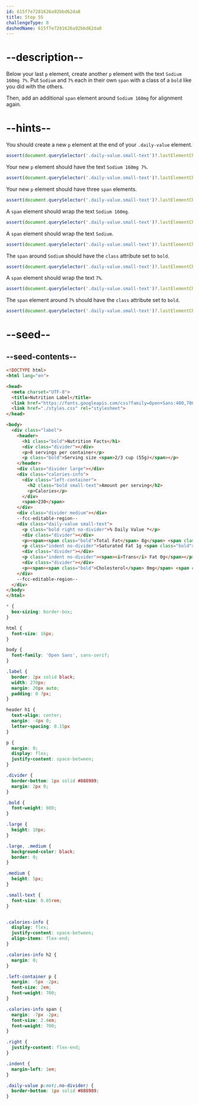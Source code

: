 ```yaml
---
id: 615f7e7281626a92bbd62da8
title: Step 55
challengeType: 0
dashedName: 615f7e7281626a92bbd62da8
---
```


# --description--

Below your last `p` element, create another `p` element with the text `Sodium 160mg 7%`. Put `Sodium` and `7%` each in their own `span` with a class of a `bold` like you did with the others.

Then, add an additional `span` element around `Sodium 160mg` for alignment again.

# --hints--

You should create a new `p` element at the end of your `.daily-value` element.

```js
assert(document.querySelector('.daily-value.small-text')?.lastElementChild?.localName === 'p');
```

Your new `p` element should have the text `Sodium 160mg 7%`.

```js
assert(document.querySelector('.daily-value.small-text')?.lastElementChild?.innerText?.match(/Sodium[\s|\n]160mg[\s|\n]+7%/));
```

Your new `p` element should have three `span` elements.

```js
assert(document.querySelector('.daily-value.small-text')?.lastElementChild?.querySelectorAll('span')?.length === 3);
```

A `span` element should wrap the text `Sodium 160mg`.

```js
assert(document.querySelector('.daily-value.small-text')?.lastElementChild?.firstElementChild?.innerText?.match(/Sodium[\s|\n]160mg/));
```

A `span` element should wrap the text `Sodium`.

```js
assert(document.querySelector('.daily-value.small-text')?.lastElementChild?.firstElementChild?.firstElementChild?.innerText === "Sodium");
```

The `span` around `Sodium` should have the `class` attribute set to `bold`.

```js
assert(document.querySelector('.daily-value.small-text')?.lastElementChild?.firstElementChild?.firstElementChild?.classList?.contains('bold'));
```

A `span` element should wrap the text `7%`.

```js
assert(document.querySelector('.daily-value.small-text')?.lastElementChild?.lastElementChild?.innerText === '7%');
```

The `span` element around `7%` should have the `class` attribute set to `bold`.

```js
assert(document.querySelector('.daily-value.small-text')?.lastElementChild?.lastElementChild?.classList?.contains('bold'));
```

# --seed--

## --seed-contents--

```html
<!DOCTYPE html>
<html lang="en">

<head>
  <meta charset="UTF-8">
  <title>Nutrition Label</title>
  <link href="https://fonts.googleapis.com/css?family=Open+Sans:400,700,800" rel="stylesheet">
  <link href="./styles.css" rel="stylesheet">
</head>

<body>
  <div class="label">
    <header>
      <h1 class="bold">Nutrition Facts</h1>
      <div class="divider"></div>
      <p>8 servings per container</p>
      <p class="bold">Serving size <span>2/3 cup (55g)</span></p>
    </header>
    <div class="divider large"></div>
    <div class="calories-info">
      <div class="left-container">
        <h2 class="bold small-text">Amount per serving</h2>
        <p>Calories</p>
      </div>
      <span>230</span>
    </div>
    <div class="divider medium"></div>
    --fcc-editable-region--
    <div class="daily-value small-text">
      <p class="bold right no-divider">% Daily Value *</p>
      <div class="divider"></div>
      <p><span><span class="bold">Total Fat</span> 8g</span> <span class="bold">10%</span></p>
      <p class="indent no-divider">Saturated Fat 1g <span class="bold">5%</span></p>
      <div class="divider"></div>
      <p class="indent no-divider"><span><i>Trans</i> Fat 0g</span></p>
      <div class="divider"></div>
      <p><span><span class="bold">Cholesterol</span> 0mg</span> <span class="bold">0%</span></p>
    </div>    
    --fcc-editable-region--
  </div>
</body>
</html>
```

```css
* {
  box-sizing: border-box;
}

html {
  font-size: 16px;
}

body {
  font-family: 'Open Sans', sans-serif;
}

.label {
  border: 2px solid black;
  width: 270px;
  margin: 20px auto;
  padding: 0 7px;
}

header h1 {
  text-align: center;
  margin: -4px 0;
  letter-spacing: 0.15px
}

p {
  margin: 0;
  display: flex;
  justify-content: space-between;
}

.divider {
  border-bottom: 1px solid #888989;
  margin: 2px 0;
}

.bold {
  font-weight: 800;
}

.large {
  height: 10px;
}

.large, .medium {
  background-color: black;
  border: 0;
}

.medium {
  height: 5px;
}

.small-text {
  font-size: 0.85rem;
}


.calories-info {
  display: flex;
  justify-content: space-between;
  align-items: flex-end;
}

.calories-info h2 {
  margin: 0;
}

.left-container p {
  margin: -5px -2px;
  font-size: 2em;
  font-weight: 700;
}

.calories-info span {
  margin: -7px -2px;
  font-size: 2.4em;
  font-weight: 700;
}

.right {
  justify-content: flex-end;
}

.indent {
  margin-left: 1em;
}

.daily-value p:not(.no-divider) {
  border-bottom: 1px solid #888989;
}
```
